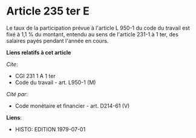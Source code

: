 # Article 235 ter E

Le taux de la participation prévue à l'article L 950-1 du code du travail est fixé à 1,1 % du montant, entendu au sens de
l'article 231-1 à 1 ter, des salaires payés pendant l'année en cours.

**Liens relatifs à cet article**

_Cite_:

  - CGI 231 1 A 1 ter
  - Code du travail - art. L950-1 (M)

_Cité par_:

  - Code monétaire et financier - art. D214-61 (V)

**Liens**:

  - HISTO: EDITION 1979-07-01

